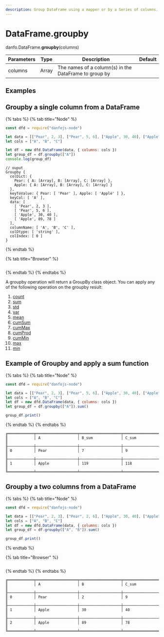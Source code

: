 ```yaml
---
description: Group DataFrame using a mapper or by a Series of columns.
---
```


# DataFrame.groupby

danfo.DataFrame.**groupby**(columns)

| Parameters | Type  | Description                                           | Default |
| ---------- | ----- | ----------------------------------------------------- | ------- |
| columns    | Array | The names of a column(s) in the DataFrame to group by |         |

## **Examples**

## **Groupby a single column from a DataFrame**

{% tabs %}
{% tab title="Node" %}
```javascript
const dfd = require("danfojs-node")

let data = [["Pear", 2, 3], ["Pear", 5, 6], ["Apple", 30, 40], ["Apple", 89, 78]]
let cols = ["A", "B", "C"]

let df = new dfd.DataFrame(data, { columns: cols })
let group_df = df.groupby(["A"])
console.log(group_df)
```

```
// ouput
Groupby {
  colDict: {
    Pear: { A: [Array], B: [Array], C: [Array] },
    Apple: { A: [Array], B: [Array], C: [Array] }
  },
  keyToValue: { Pear: [ 'Pear' ], Apple: [ 'Apple' ] },
  keyCol: [ 'A' ],
  data: [
    [ 'Pear', 2, 3 ],
    [ 'Pear', 5, 6 ],
    [ 'Apple', 30, 40 ],
    [ 'Apple', 89, 78 ]
  ],
  columnName: [ 'A', 'B', 'C' ],
  colDtype: [ 'string' ],
  colIndex: [ 0 ]
}
```
{% endtab %}

{% tab title="Browser" %}
```
```
{% endtab %}
{% endtabs %}

A groupby operation will return a GroupBy class object. You can apply any of the following operation on the groupby result:

1. [count](danfo.dataframe.count.md)
2. [sum](danfo.dataframe.sum.md)
3. [std](danfo.dataframe.std.md)
4. [var](danfo.dataframe.var.md)
5. [mean](danfo.dataframe.mean.md)
6. [cumSum](danfo.dataframe.cumsum.md)
7. [cumMax](danfo.dataframe.cummax.md)
8. [cumProd](danfo.dataframe.cumprod.md)
9. [cumMin](danfo.dataframe.cummin.md)
10. [max](danfo.dataframe.max.md)
11. [min](danfo.dataframe.min.md)

## Example of Groupby and apply a sum function

{% tabs %}
{% tab title="Node" %}
```javascript
const dfd = require("danfojs-node")

let data = [["Pear", 2, 3], ["Pear", 5, 6], ["Apple", 30, 40], ["Apple", 89, 78]]
let cols = ["A", "B", "C"]
let df = new dfd.DataFrame(data, { columns: cols })
let group_df = df.groupby(["A"]).sum()

group_df.print()
```
{% endtab %}
{% endtabs %}

```
╔════════════╤═══════════════════╤═══════════════════╤═══════════════════╗
║            │ A                 │ B_sum             │ C_sum             ║
╟────────────┼───────────────────┼───────────────────┼───────────────────╢
║ 0          │ Pear              │ 7                 │ 9                 ║
╟────────────┼───────────────────┼───────────────────┼───────────────────╢
║ 1          │ Apple             │ 119               │ 118               ║
╚════════════╧═══════════════════╧═══════════════════╧═══════════════════╝
```

## **Groupby a two columns from a DataFrame**

{% tabs %}
{% tab title="Node" %}
```javascript
const dfd = require("danfojs-node")

let data = [["Pear", 2, 3], ["Pear", 2, 6], ["Apple", 30, 40], ["Apple", 89, 78]]
let cols = ["A", "B", "C"]
let df = new dfd.DataFrame(data, { columns: cols })
let group_df = df.groupby(["A", "B"]).sum()

group_df.print()
```
{% endtab %}

{% tab title="Browser" %}
```
```
{% endtab %}
{% endtabs %}

```
╔════════════╤═══════════════════╤═══════════════════╤═══════════════════╗
║            │ A                 │ B                 │ C_sum             ║
╟────────────┼───────────────────┼───────────────────┼───────────────────╢
║ 0          │ Pear              │ 2                 │ 9                 ║
╟────────────┼───────────────────┼───────────────────┼───────────────────╢
║ 1          │ Apple             │ 30                │ 40                ║
╟────────────┼───────────────────┼───────────────────┼───────────────────╢
║ 2          │ Apple             │ 89                │ 78                ║
╚════════════╧═══════════════════╧═══════════════════╧═══════════════════╝
```
